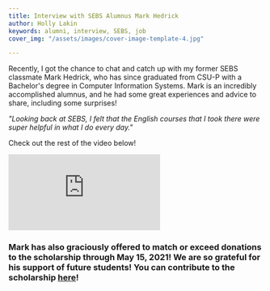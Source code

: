 ```yaml
---
title: Interview with SEBS Alumnus Mark Hedrick
author: Holly Lakin
keywords: alumni, interview, SEBS, job
cover_img: "/assets/images/cover-image-template-4.jpg"

---
```

Recently, I got the chance to chat and catch up with my former SEBS classmate Mark Hedrick, who has since graduated from CSU-P with a Bachelor's degree in Computer Information Systems. Mark is an incredibly accomplished alumnus, and he had some great experiences and advice to share, including some surprises!

_"Looking back at SEBS, I felt that the English courses that I took there were super helpful in what I do every day."_

Check out the rest of the video below!

<iframe src="https://www.youtube.com/embed/s1iy2nHswgY" title="YouTube video player" frameborder="0" allow="accelerometer; autoplay; clipboard-write; encrypted-media; gyroscope; picture-in-picture" allowfullscreen></iframe>

### Mark has also graciously offered to **match or exceed donations to the scholarship** through May 15, 2021! We are so grateful for his support of future students! You can contribute to the scholarship [here](https://sebsscholarship.org/#section-donate "Donate")!